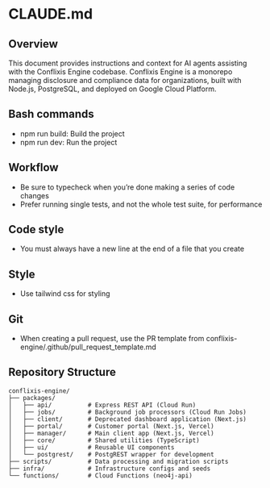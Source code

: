 # CLAUDE.md

## Overview

This document provides instructions and context for AI agents assisting with the Conflixis Engine codebase. Conflixis Engine is a monorepo managing disclosure and compliance data for organizations, built with Node.js, PostgreSQL, and deployed on Google Cloud Platform.

## Bash commands
- npm run build: Build the project
- npm run dev: Run the project

## Workflow
- Be sure to typecheck when you’re done making a series of code changes
- Prefer running single tests, and not the whole test suite, for performance

## Code style
- You must always have a new line at the end of a file that you create

## Style
- Use tailwind css for styling

## Git
- When creating a pull request, use the PR template from conflixis-engine/.github/pull_request_template.md


## Repository Structure

```
conflixis-engine/
├── packages/
│   ├── api/          # Express REST API (Cloud Run)
│   ├── jobs/         # Background job processors (Cloud Run Jobs)
│   ├── client/       # Deprecated dashboard application (Next.js)
│   ├── portal/       # Customer portal (Next.js, Vercel)
│   ├── manager/      # Main client app (Next.js, Vercel)
│   ├── core/         # Shared utilities (TypeScript)
│   ├── ui/           # Reusable UI components
│   └── postgrest/    # PostgREST wrapper for development
├── scripts/          # Data processing and migration scripts
├── infra/            # Infrastructure configs and seeds
└── functions/        # Cloud Functions (neo4j-api)
```
